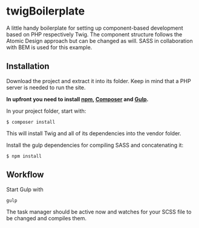 # twigBoilerplate
A little handy boilerplate for setting up component-based development based on PHP respectively Twig. The component structure follows the Atomic Design approach but can be changed as will. SASS in collaboration with BEM is used for this example.

## Installation

Download the project and extract it into its folder. Keep in mind that a PHP server is needed to run the site.

__In upfront you need to install [npm](https://www.npmjs.com/), [Composer](https://getcomposer.org/) and [Gulp](https://gulpjs.com/).__

In your project folder, start with:

`$ composer install`

This will install Twig and all of its dependencies into the vendor folder. 

Install the gulp dependencies for compiling SASS and concatenating it:

`$ npm install`

## Workflow

Start Gulp with

`gulp`

The task manager should be active now and watches for your SCSS file to be changed and compiles them. 


